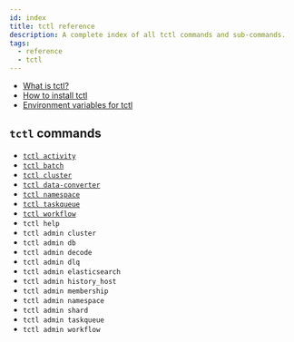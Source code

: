 ```yaml
---
id: index
title: tctl reference
description: A complete index of all tctl commands and sub-commands.
tags:
  - reference
  - tctl
---
```


<!--
# What are all the tctl commands?
-->

- [What is tctl?](/docs/content/what-is-tctl)
- [How to install tctl](/docs/content/how-to-install-tctl)
- [Environment variables for tctl](/docs/reference/tctl/environment-variables)

## `tctl` commands

- [`tctl activity`](/docs/reference/tctl/activity)
- [`tctl batch`](/docs/reference/tctl/batch)
- [`tctl cluster`](/docs/reference/tctl/cluster)
- [`tctl data-converter`](/docs/reference/tctl/data-converter)
- [`tctl namespace`](/docs/reference/tctl/namespace)
- [`tctl taskqueue`](/docs/reference/tctl/taskqueue)
- [`tctl workflow`](/docs/reference/tctl/workflow)
- `tctl help`
- `tctl admin cluster`
- `tctl admin db`
- `tctl admin decode`
- `tctl admin dlq`
- `tctl admin elasticsearch`
- `tctl admin history_host`
- `tctl admin membership`
- `tctl admin namespace`
- `tctl admin shard`
- `tctl admin taskqueue`
- `tctl admin workflow`

<!-- ## Global modifiers -->

